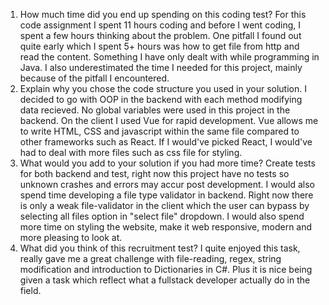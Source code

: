 1. How much time did you end up spending on this coding test?
   For this code assignment I spent 11 hours coding and before I went coding, I spent a few hours thinking about the problem. One pitfall I found out quite early which I spent 5+ hours was how to get file from http and read the content. Something I have only dealt with while programming in Java. I also underestimated the time I needed for this project, mainly because of the pitfall I encountered.
2. Explain why you chose the code structure you used in your solution.
   I decided to go with OOP in the backend with each method modifying data recieved. No global variables were used in this project in the backend. On the client I used Vue for rapid development. Vue allows me to write HTML, CSS and javascript within the same file compared to other frameworks such as React. If I would've picked React, I would've had to deal with more files such as css file for styling.
3. What would you add to your solution if you had more time?
   Create tests for both backend and test, right now this project have no tests so unknown crashes and errors may accur post development. I would also spend time developing a file type validator in backend. Right now there is only a weak file-validator in the client which the user can bypass by selecting all files option in "select file" dropdown.
   I would also spend more time on styling the website, make it web responsive, modern and more pleasing to look at.
4. What did you think of this recruitment test?
   I quite enjoyed this task, really gave me a great challenge with file-reading, regex, string modification and introduction to Dictionaries in C#. Plus it is nice being given a task which reflect what a fullstack developer actually do in the field.
